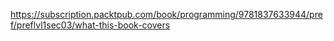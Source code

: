 https://subscription.packtpub.com/book/programming/9781837633944/pref/preflvl1sec03/what-this-book-covers
